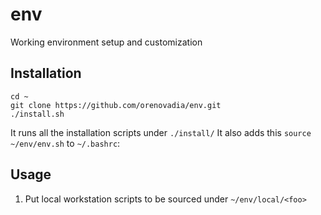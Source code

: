 # env
Working environment setup and customization

## Installation

```
cd ~
git clone https://github.com/orenovadia/env.git
./install.sh
```

It runs all the installation scripts under `./install/`
It also adds this `source ~/env/env.sh` to `~/.bashrc`:

## Usage

1. Put local workstation scripts to be sourced under `~/env/local/<foo>`
